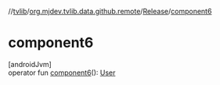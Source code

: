//[tvlib](../../../index.md)/[org.mjdev.tvlib.data.github.remote](../index.md)/[Release](index.md)/[component6](component6.md)

# component6

[androidJvm]\
operator fun [component6](component6.md)(): [User](../-user/index.md)
